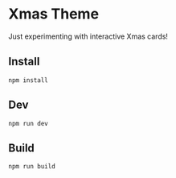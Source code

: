 # Xmas Theme

Just experimenting with interactive Xmas cards!

## Install
    npm install

## Dev
    npm run dev

## Build
    npm run build

